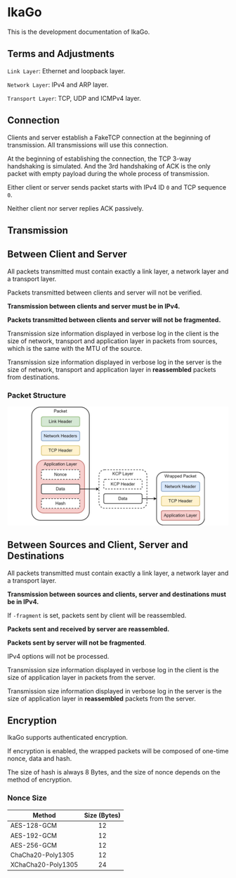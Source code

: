 # IkaGo

This is the development documentation of IkaGo.

## Terms and Adjustments

`Link Layer`: Ethernet and loopback layer.

`Network Layer`: IPv4 and ARP layer.

`Transport Layer`: TCP, UDP and ICMPv4 layer.

## Connection

Clients and server establish a FakeTCP connection at the beginning of transmission. All transmissions will use this connection.

At the beginning of establishing the connection, the TCP 3-way handshaking is simulated. And the 3rd handshaking of ACK is the only packet with empty payload during the whole process of transmission.

Either client or server sends packet starts with IPv4 ID `0` and TCP sequence `0`.

Neither client nor server replies ACK passively.

## Transmission

## Between Client and Server

All packets transmitted must contain exactly a link layer, a network layer and a transport layer.

Packets transmitted between clients and server will not be verified.

**Transmission between clients and server must be in IPv4.**

**Packets transmitted between clients and server will not be fragmented.**

Transmission size information displayed in verbose log in the client is the size of network, transport and application layer in packets from sources, which is the same with the MTU of the source.

Transmission size information displayed in verbose log in the server is the size of network, transport and application layer in **reassembled** packets from destinations.

### Packet Structure

<p align="center">
  <img src="/assets/packet.jpg" alt="packet">
</p>

## Between Sources and Client, Server and Destinations

All packets transmitted must contain exactly a link layer, a network layer and a transport layer.

**Transmission between sources and clients, server and destinations must be in IPv4.**

If `-fragment` is set, packets sent by client will be reassembled.

**Packets sent and received by server are reassembled.**

**Packets sent by server will not be fragmented**.

IPv4 options will not be processed.

Transmission size information displayed in verbose log in the client is the size of application layer in packets from the server.

Transmission size information displayed in verbose log in the server is the size of application layer in **reassembled** packets from the server.

## Encryption

IkaGo supports authenticated encryption.

If encryption is enabled, the wrapped packets will be composed of one-time nonce, data and hash.

The size of hash is always 8 Bytes, and the size of nonce depends on the method of encryption.

### Nonce Size

| Method      | Size (Bytes) |
| ----------- | :---: |
| AES-128-GCM | 12 |
| AES-192-GCM | 12 |
| AES-256-GCM | 12 |
| ChaCha20-Poly1305 | 12 |
| XChaCha20-Poly1305 | 24 |
